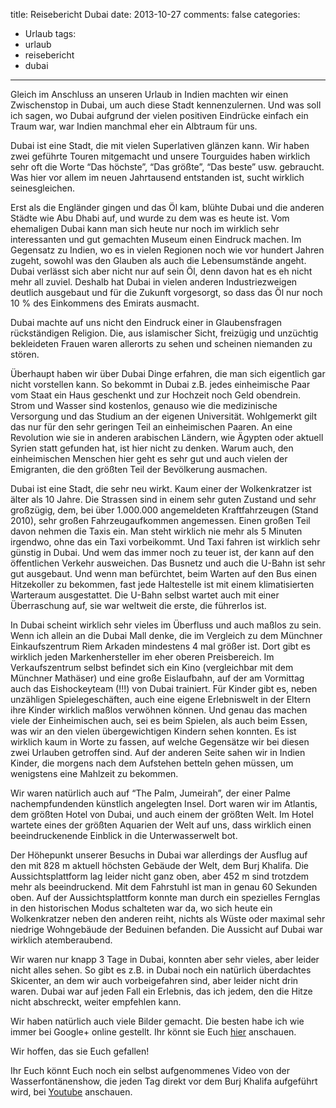 title: Reisebericht Dubai
date: 2013-10-27
comments: false
categories:
- Urlaub
tags:
- urlaub
- reisebericht
- dubai
---

Gleich im Anschluss an unseren Urlaub in Indien machten wir einen Zwischenstop in Dubai, um auch diese Stadt kennenzulernen. Und was soll ich sagen, wo Dubai aufgrund der vielen positiven Eindrücke einfach ein Traum war, war Indien manchmal eher ein Albtraum für uns.

Dubai ist eine Stadt, die mit vielen Superlativen glänzen kann. Wir haben zwei geführte Touren mitgemacht und unsere Tourguides haben wirklich sehr oft die Worte “Das höchste”, “Das größte”, “Das beste” usw. gebraucht. Was hier vor allem im neuen Jahrtausend entstanden ist, sucht wirklich seinesgleichen.

Erst als die Engländer gingen und das Öl kam, blühte Dubai und die anderen Städte wie Abu Dhabi auf, und wurde zu dem was es heute ist. Vom ehemaligen Dubai kann man sich heute nur noch im wirklich sehr interessanten und gut gemachten Museum einen Eindruck machen. Im Gegensatz zu Indien, wo es in vielen Regionen noch wie vor hundert Jahren zugeht, sowohl was den Glauben als auch die Lebensumstände angeht. Dubai verlässt sich aber nicht nur auf sein Öl, denn davon hat es eh nicht mehr all zuviel. Deshalb hat Dubai in vielen anderen Industriezweigen deutlich ausgebaut und für die Zukunft vorgesorgt, so dass das Öl nur noch 10 % des Einkommens des Emirats ausmacht.

Dubai machte auf uns nicht den Eindruck einer in Glaubensfragen rückständigen Religion. Die, aus islamischer Sicht, freizügig und unzüchtig bekleideten Frauen waren allerorts zu sehen und scheinen niemanden zu stören.

Überhaupt haben wir über Dubai Dinge erfahren, die man sich eigentlich gar nicht vorstellen kann. So bekommt in Dubai z.B. jedes einheimische Paar vom Staat ein Haus geschenkt und zur Hochzeit noch Geld obendrein. Strom und Wasser sind kostenlos, genauso wie die medizinische Versorgung und das Studium an der eigenen Universität. Wohlgemerkt gilt das nur für den sehr geringen Teil an einheimischen Paaren. An eine Revolution wie sie in anderen arabischen Ländern, wie Ägypten oder aktuell Syrien statt gefunden hat, ist hier nicht zu denken. Warum auch, den einheimischen Menschen hier geht es sehr gut und auch vielen der Emigranten, die den größten Teil der Bevölkerung ausmachen.

Dubai ist eine Stadt, die sehr neu wirkt. Kaum einer der Wolkenkratzer ist älter als 10 Jahre. Die Strassen sind in einem sehr guten Zustand und sehr großzügig, dem, bei über 1.000.000 angemeldeten Kraftfahrzeugen (Stand 2010), sehr großen Fahrzeugaufkommen angemessen. Einen großen Teil davon nehmen die Taxis ein. Man steht wirklich nie mehr als 5 Minuten irgendwo, ohne das ein Taxi vorbeikommt. Und Taxi fahren ist wirklich sehr günstig in Dubai. Und wem das immer noch zu teuer ist, der kann auf den öffentlichen Verkehr ausweichen. Das Busnetz und auch die U-Bahn ist sehr gut ausgebaut. Und wenn man befürchtet, beim Warten auf den Bus einen Hitzekoller zu bekommen, fast jede Haltestelle ist mit einem klimatisierten Warteraum ausgestattet. Die U-Bahn selbst wartet auch mit einer Überraschung auf, sie war weltweit die erste, die führerlos ist.

In Dubai scheint wirklich sehr vieles im Überfluss und auch maßlos zu sein. Wenn ich allein an die Dubai Mall denke, die im Vergleich zu dem Münchner Einkaufszentrum Riem Arkaden mindestens 4 mal größer ist. Dort gibt es wirklich jeden Markenhersteller im eher oberen Preisbereich. Im Verkaufszentrum selbst befindet sich ein Kino (vergleichbar mit dem Münchner Mathäser) und eine große Eislaufbahn, auf der am Vormittag auch das Eishockeyteam (!!!) von Dubai trainiert. Für Kinder gibt es, neben unzähligen Spielegeschäften, auch eine eigene Erlebniswelt in der Eltern ihre Kinder wirklich maßlos verwöhnen können. Und genau das machen viele der Einheimischen auch, sei es beim Spielen, als auch beim Essen, was wir an den vielen übergewichtigen Kindern sehen konnten. Es ist wirklich kaum in Worte zu fassen, auf welche Gegensätze wir bei diesen zwei Urlauben getroffen sind. Auf der anderen Seite sahen wir in Indien Kinder, die morgens nach dem Aufstehen betteln gehen müssen, um wenigstens eine Mahlzeit zu bekommen.

Wir waren natürlich auch auf “The Palm, Jumeirah”, der einer Palme nachempfundenden künstlich angelegten Insel. Dort waren wir im Atlantis, dem größten Hotel von Dubai, und auch einem der größten Welt. Im Hotel wartete eines der größten Aquarien der Welt auf uns, dass wirklich einen beeindruckenende Einblick in die Unterwasserwelt bot.

Der Höhepunkt unserer Besuchs in Dubai war allerdings der Ausflug auf den mit 828 m aktuell höchsten Gebäude der Welt, dem Burj Khalifa. Die Aussichtsplattform lag leider nicht ganz oben, aber 452 m sind trotzdem mehr als beeindruckend. Mit dem Fahrstuhl ist man in genau 60 Sekunden oben. Auf der Aussichtsplattform konnte man durch ein spezielles Fernglas in den historischen Modus schalteten war da, wo sich heute ein Wolkenkratzer neben den anderen reiht, nichts als Wüste oder maximal sehr niedrige Wohngebäude der Beduinen befanden. Die Aussicht auf Dubai war wirklich atemberaubend.

Wir waren nur knapp 3 Tage in Dubai, konnten aber sehr vieles, aber leider nicht alles sehen. So gibt es z.B. in Dubai noch ein natürlich überdachtes Skicenter, an dem wir auch vorbeigefahren sind, aber leider nicht drin waren.
Dubai war auf jeden Fall ein Erlebnis, das ich jedem, den die Hitze nicht abschreckt, weiter empfehlen kann.

Wir haben natürlich auch viele Bilder gemacht. Die besten habe ich wie immer bei Google+ online gestellt. Ihr könnt sie Euch [hier](http://is.gd/fxZrSh) anschauen.

Wir hoffen, das sie Euch gefallen!

Ihr Euch könnt Euch noch ein selbst aufgenommenes Video von der Wasserfontänenshow, die jeden Tag direkt vor dem Burj Khalifa aufgeführt wird, bei [Youtube](http://www.youtube.com/watch?v=o6K5ginQGjA) anschauen.

